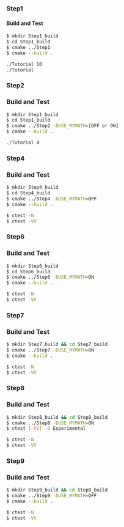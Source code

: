 ### Step1

#### Build and Test
```bash
$ mkdir Step1_build
$ cd Step1_build
$ cmake ../Step1
$ cmake --build .
```

```bash
./Tutorial 10
./Tutorial
```

### Step2

### Build and Test
```bash
$ mkdir Step1_build
$ cd Step1_build
$ cmake ../Step2 -DUSE_MYMATH=[OFF or ON]
$ cmake --build .
```

```bash
./Tutorial 4
```

### Step4

### Build and Test
```bash
$ mkdir Step4_build
$ cd Step4_build
$ cmake ../Step4 -DUSE_MYMATH=OFF
$ cmake --build .
```

```bash
$ ctest -N
$ ctest -VV
```

### Step6

### Build and Test
```bash
$ mkdir Step6_build
$ cd Step6_build
$ cmake ../Step6 -DUSE_MYMATH=ON
$ cmake --build .
```

```bash
$ ctest -N
$ ctest -VV
```

### Step7

### Build and Test
```bash
$ mkdir Step7_build && cd Step7_build
$ cmake ../Step7 -DUSE_MYMATH=ON
$ cmake --build .
```

```bash
$ ctest -N
$ ctest -VV
```

### Step8

### Build and Test
```bash
$ mkdir Step8_build && cd Step8_build
$ cmake ../Step8 -DUSE_MYMATH=ON
$ ctest [-VV] -D Experimental
```

```bash
$ ctest -N
$ ctest -VV
```

### Step9

### Build and Test
```bash
$ mkdir Step9_build && cd Step9_build
$ cmake ../Step9 -DUSE_MYMATH=OFF
$ cmake --build .
```

```bash
$ ctest -N
$ ctest -VV
```
